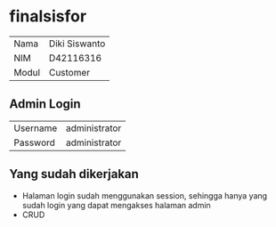 # finalsisfor
<table>
  <tr>
    <td>Nama</td>
    <td>Diki Siswanto</td>
  </tr>
  <tr>
    <td>NIM</td>
    <td>D42116316</td>
  </tr>
  <tr>
    <td>Modul</td>
    <td>Customer</td>
  </tr>
</table>

## Admin Login
<table>
  <tr>
    <td>Username</td>
    <td>administrator</td>
  </tr>
  <tr>
    <td>Password</td>
    <td>administrator</td>
  </tr>
</table>

## Yang sudah dikerjakan
<ul>
  <li>Halaman login sudah menggunakan session, sehingga hanya yang sudah login yang dapat mengakses halaman admin</li>
  <li>CRUD</li>
</ul>

